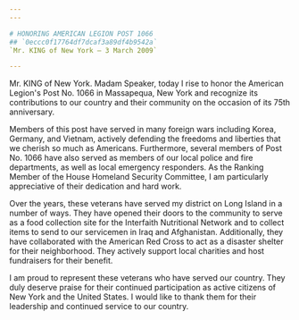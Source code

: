 ```yaml
---
---

# HONORING AMERICAN LEGION POST 1066
## `0eccc0f17764df7dcaf3a89df4b9542a`
`Mr. KING of New York — 3 March 2009`

---
```



Mr. KING of New York. Madam Speaker, today I rise to honor the 
American Legion's Post No. 1066 in Massapequa, New York and recognize 
its contributions to our country and their community on the occasion of 
its 75th anniversary.

Members of this post have served in many foreign wars including 
Korea, Germany, and Vietnam, actively defending the freedoms and 
liberties that we cherish so much as Americans. Furthermore, several 
members of Post No. 1066 have also served as members of our local 
police and fire departments, as well as local emergency responders. As 
the Ranking Member of the House Homeland Security Committee, I am 
particularly appreciative of their dedication and hard work.

Over the years, these veterans have served my district on Long Island 
in a number of ways. They have opened their doors to the community to 
serve as a food collection site for the Interfaith Nutritional Network 
and to collect items to send to our servicemen in Iraq and Afghanistan. 
Additionally, they have collaborated with the American Red Cross to act 
as a disaster shelter for their neighborhood. They actively support 
local charities and host fundraisers for their benefit.

I am proud to represent these veterans who have served our country. 
They duly deserve praise for their continued participation as active 
citizens of New York and the United States. I would like to thank them 
for their leadership and continued service to our country.
